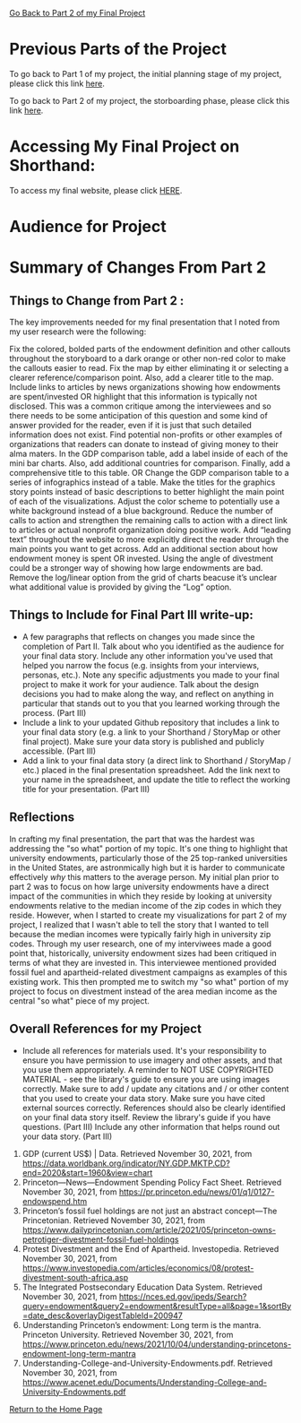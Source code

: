 
[Go Back to Part 2 of my Final Project](finalprojpart2.md)


# Previous Parts of the Project

To go back to Part 1 of my project, the initial planning stage of my project, please click this link [here](finalprojoverview.md).

To go back to Part 2 of my project, the storboarding phase, please click this link [here](finalprojpart2.md). 


# Accessing My Final Project on Shorthand:

To access my final website, please click [HERE](https://carnegiemellon.shorthandstories.com/don-t-donate-to-your-alma-mater-an-exploration-of-university-endowments/index.html).

# Audience for Project


# Summary of Changes From Part 2




## Things to Change from Part 2 :

The key improvements needed for my final presentation that I noted from my user research were the following:

Fix the colored, bolded parts of the endowment definition and other callouts throughout the storyboard to a dark orange or other non-red color to make the callouts easier to read.
Fix the map by either eliminating it or selecting a clearer reference/comparison point. Also, add a clearer title to the map.
Include links to articles by news organizations showing how endowments are spent/invested OR highlight that this information is typically not disclosed. This was a common critique among the interviewees and so there needs to be some anticipation of this question and some kind of answer provided for the reader, even if it is just that such detailed information does not exist.
Find potential non-profits or other examples of organizations that readers can donate to instead of giving money to their alma maters.
In the GDP comparison table, add a label inside of each of the mini bar charts. Also, add additional countries for comparison. Finally, add a comprehensive title to this table. OR Change the GDP comparison table to a series of infographics instead of a table.
Make the titles for the graphics story points instead of basic descriptions to better highlight the main point of each of the visualizations.
Adjust the color scheme to potentially use a white background instead of a blue background.
Reduce the number of calls to action and strengthen the remaining calls to action with a direct link to articles or actual nonprofit organization doing positive work.
Add “leading text” throughout the website to more explicitly direct the reader through the main points you want to get across.
Add an additional section about how endowment money is spent OR invested. Using the angle of divestment could be a stronger way of showing how large endowments are bad.
Remove the log/linear option from the grid of charts beacuse it’s unclear what additional value is provided by giving the “Log” option.


## Things to Include for Final Part III write-up:

- A few paragraphs that reflects on changes you made since the completion of Part II.  Talk about who you identified as the audience for your final data story.  Include any other information you've used that helped you narrow the focus (e.g. insights from your interviews, personas, etc.).  Note any specific adjustments you made to your final project to make it work for your audience.  Talk about the design decisions you had to make along the way, and reflect on anything in particular that stands out to you that you learned working through the process. (Part III)
-  Include a link to your updated Github repository that includes a link to your final data story (e.g. a link to your Shorthand / StoryMap or other final project).  Make sure your data story is published and publicly accessible. (Part III)
- Add a link to your final data story (a direct link to Shorthand / StoryMap / etc.) placed in the final presentation spreadsheet.  Add the link next to your name in the spreadsheet, and update the title to reflect the working title for your presentation.  (Part III)


## Reflections

In crafting my final presentation, the part that was the hardest was addressing the "so what" portion of my topic. It's one thing to highlight that university endowments, particularly those of the 25 top-ranked universities in the United States, are astronmically high but it is harder to communicate effectively *why* this matters to the average person. My initial plan prior to part 2 was to focus on how large university endowments have a direct impact of the communities in which they reside by looking at university endowments relative to the median income of the zip codes in which they reside. However, when I started to create my visualizations for part 2 of my project, I realized that I wasn't able to tell the story that I wanted to tell because the median incomes were typically fairly high in university zip codes. Through my user research, one of my interviwees made a good point that, historically, university endowment sizes had been critiqued in terms of what they are invested in. This interviewee mentioned provided fossil fuel and apartheid-related divestment campaigns as examples of this existing work. This then prompted me to switch my "so what" portion of my project to focus on divestment instead of the area median income as the central "so what" piece of my project.

## Overall References for my Project

- Include all references for materials used.  It's your responsibility to ensure you have permission to use imagery and other assets, and that you use them appropriately.  A reminder to NOT USE COPYRIGHTED MATERIAL - see the library's guide to ensure you are using images correctly.  Make sure to add / update any citations and / or other content that you used to create your data story.  Make sure you have cited external sources correctly.  References should also be clearly identified on your final data story itself.  Review the library's guide if you have questions. (Part III)
Include any other information that helps round out your data story. (Part III)




1. GDP (current US$) | Data. Retrieved November 30, 2021, from https://data.worldbank.org/indicator/NY.GDP.MKTP.CD?end=2020&start=1960&view=chart
2. Princeton—News—Endowment Spending Policy Fact Sheet. Retrieved November 30, 2021, from https://pr.princeton.edu/news/01/q1/0127-endowspend.htm
3. Princeton’s fossil fuel holdings are not just an abstract concept—The Princetonian. Retrieved November 30, 2021, from https://www.dailyprincetonian.com/article/2021/05/princeton-owns-petrotiger-divestment-fossil-fuel-holdings
4. Protest Divestment and the End of Apartheid. Investopedia. Retrieved November 30, 2021, from https://www.investopedia.com/articles/economics/08/protest-divestment-south-africa.asp
5. The Integrated Postsecondary Education Data System. Retrieved November 30, 2021, from https://nces.ed.gov/ipeds/Search?query=endowment&query2=endowment&resultType=all&page=1&sortBy=date_desc&overlayDigestTableId=200947
6. Understanding Princeton’s endowment: Long term is the mantra. Princeton University. Retrieved November 30, 2021, from https://www.princeton.edu/news/2021/10/04/understanding-princetons-endowment-long-term-mantra
7. Understanding-College-and-University-Endowments.pdf. Retrieved November 30, 2021, from https://www.acenet.edu/Documents/Understanding-College-and-University-Endowments.pdf


[Return to the Home Page](README.md)
